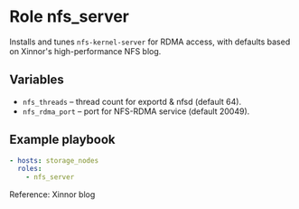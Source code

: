 # Role **nfs_server**
Installs and tunes `nfs-kernel-server` for RDMA access, with defaults based on
Xinnor's high-performance NFS blog.

## Variables
* `nfs_threads` – thread count for exportd & nfsd (default 64).
* `nfs_rdma_port` – port for NFS-RDMA service (default 20049).

## Example playbook
```yaml
- hosts: storage_nodes
  roles:
    - nfs_server
```

Reference: Xinnor blog
